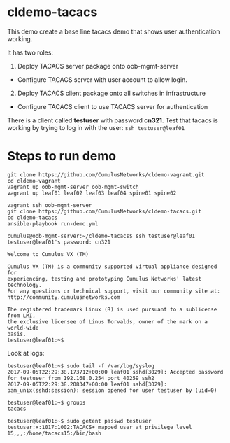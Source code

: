 # cldemo-tacacs

This demo  create a base line tacacs demo that shows user authentication working.

It has two roles:
1. Deploy TACACS server package onto oob-mgmt-server
* Configure TACACS server with user account to allow login.
2. Deploy TACACS client package onto all switches in infrastructure
* Configure TACACS client to use TACACS server for authentication

There is a client called **testuser** with password **cn321**. Test that tacacs is working by trying to log in with the user:
`ssh testuser@leaf01`

# Steps to run demo
```
git clone https://github.com/CumulusNetworks/cldemo-vagrant.git
cd cldemo-vagrant
vagrant up oob-mgmt-server oob-mgmt-switch
vagrant up leaf01 leaf02 leaf03 leaf04 spine01 spine02
```

```
vagrant ssh oob-mgmt-server
git clone https://github.com/CumulusNetworks/cldemo-tacacs.git
cd cldemo-tacacs
ansible-playbook run-demo.yml
```

```
cumulus@oob-mgmt-server:~/cldemo-tacacs$ ssh testuser@leaf01
testuser@leaf01's password: cn321

Welcome to Cumulus VX (TM)

Cumulus VX (TM) is a community supported virtual appliance designed for
experiencing, testing and prototyping Cumulus Networks' latest technology.
For any questions or technical support, visit our community site at:
http://community.cumulusnetworks.com

The registered trademark Linux (R) is used pursuant to a sublicense from LMI,
the exclusive licensee of Linus Torvalds, owner of the mark on a world-wide
basis.
testuser@leaf01:~$
```

Look at logs:
```
testuser@leaf01:~$ sudo tail -f /var/log/syslog
2017-09-05T22:29:38.173712+00:00 leaf01 sshd[3029]: Accepted password for testuser from 192.168.0.254 port 40259 ssh2
2017-09-05T22:29:38.208347+00:00 leaf01 sshd[3029]: pam_unix(sshd:session): session opened for user testuser by (uid=0)
```

```
testuser@leaf01:~$ groups
tacacs
```

```
testuser@leaf01:~$ sudo getent passwd testuser
testuser:x:1017:1002:TACACS+ mapped user at privilege level 15,,,:/home/tacacs15:/bin/bash
```
